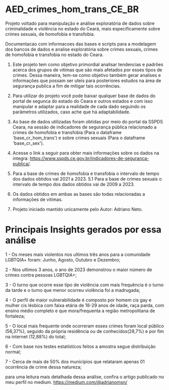 # AED_crimes_hom_trans_CE_BR
Projeto voltado para manipulação e análise exploratória de dados sobre criminalidade e violência no estado do Ceará, mais especificamente sobre crimes sexuais, de homofobia e transfobia.

Documentacao com informacoes das bases e scripts para a modelagem dos bancos de dados e analise exploratória sobre crimes sexuais, crimes de homofobia e transfobia no estado do Ceara.

1. Este projeto tem como objetivo primordial analisar tendencias e padrões acerca dos grupos de vitimas que são mais afetados por esses tipos de crimes. Dessa maneira, tem-se como objetivo também gerar analises e informações que possam ser uteis para posteriores estudos na área de segurança publica a fim de mitigar tais ocorrências.

2. Para utilizar do projeto você pode baixar qualquer base de dados do portal de segunca do estado do Ceara e outros estados e com isso manipular e adaptar para a realidade de cada dado seguindo os parâmetros utilizados, caso ache que há adaptabilidade.

3. As base de dados utilizadas foram obtidas por meio do portal da SSPDS Ceara, na sessão de indicadores de segurança pública relacionado a crimes de homofobia e transfobia (Para o dataframe 'base_cr_hom_trans') e sobre crimes sexuais (Para o dataframe 'base_cr_sex'). 

4. Acesse o link a seguir para obter mais informações sobre os dados na integra: https://www.sspds.ce.gov.br/indicadores-de-seguranca-publica/.

5. Para a base de crimes de homofobia e transfobia o intervalo de tempo dos dados obtidos vai 2021 a 2023.
5.1 Para a base de crimes sexuais o intervalo de tempo dos dados obtidos vai de 2009 a 2023.

6. Os dados obtidos em ambas as bases são todas relacionadas a informações de vitimas.

7. Projeto iniciado mantido unicamente pelo Autor: Adriano Neto.

# Principais Insights gerados por essa análise

1 - Os meses mais violentos nos ultimos três anos para a comunidade LGBTQIA+ foram: Junho, Agosto, Outubro e Dezembro;

2 - Nos ultimos 3 anos, o ano de 2023 demonstrou o maior número de crimes contra pessoas LGBTQIA+;

3 - O turno que ocorre esse tipo de violência com mais frequência é o turno da tarde e o turno que menor ocorreu violência foi a madrugada;

4 - O perfil de maior vulnerabilidade é composto por homem cis gay e mulher cis lésbica com faixa etária de 18-29 anos de idade, raça parda, com ensino médio completo e que mora/frequenta a região metropolitana de fortaleza;

5 - O local mais frequente onde ocorreram esses crimes foram local público (56,37%), seguido da própria residência ou de conhecidos(28,7%) e por fim na internet (12,88%) do total;

6 - Com base nos testes estatísticos feitos a amostra segue distribuição normal;

7 - Cerca de mais de 50% dos municípios que relataram apenas 01 ocorrência de crime dessa natureza;

para uma leitura mais detalhada dessa análise, confira o artigo publicado no meu perfil no medium.
https://medium.com/@adrianomsn/

